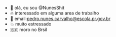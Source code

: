 - 👋 olá, eu sou @NunesShit
- 🔥 interessado em alguma area de trabalho
- 🥇 email:pedro.nunes.carvalho@escola.pr.gov.br
- 💥 muito estressado 
- 🇧🇷 moro no Brsil

<!---
NunesShit/NunesShit is a ✨ special ✨ repository because its `README.md` (this file) appears on your GitHub profile.
You can click the Preview link to take a look at your changes.
--->
